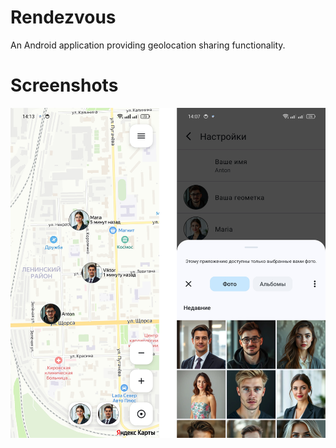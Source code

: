 # Rendezvous

An Android application providing geolocation sharing functionality.

# Screenshots

![Screenshots](https://raw.githubusercontent.com/antonkonyshev/rendezvous/refs/heads/master/media/Screenshots.png)
